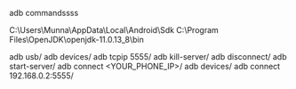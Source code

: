 
adb commandssss

C:\Users\Munna\AppData\Local\Android\Sdk
C:\Program Files\OpenJDK\openjdk-11.0.13_8\bin

adb usb/ 
adb devices/ 
adb tcpip 5555/ 
adb kill-server/ 
adb disconnect/ 
adb start-server/ 
adb connect <YOUR_PHONE_IP>/ 
adb devices/ 
adb connect 192.168.0.2:5555/ 

